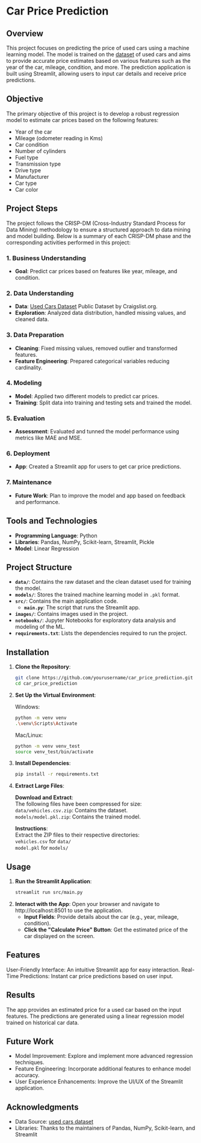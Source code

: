 # Car Price Prediction

## Overview

This project focuses on predicting the price of used cars using a machine learning model. The model is trained on the [dataset](www.kaggle.com/datasets/austinreese/craigslist-carstrucks-data) of used cars and aims to provide accurate price estimates based on various features such as the year of the car, mileage, condition, and more. The prediction application is built using Streamlit, allowing users to input car details and receive price predictions.

## Objective

The primary objective of this project is to develop a robust regression model to estimate car prices based on the following features:
- Year of the car
- Mileage (odometer reading in Kms)
- Car condition
- Number of cylinders
- Fuel type
- Transmission type
- Drive type
- Manufacturer
- Car type
- Car color

## Project Steps
The project follows the CRISP-DM (Cross-Industry Standard Process for Data Mining) methodology to ensure a structured approach to data mining and model building. Below is a summary of each CRISP-DM phase and the corresponding activities performed in this project:
### 1. Business Understanding
- **Goal**: Predict car prices based on features like year, mileage, and condition.
### 2. Data Understanding
- **Data**: [Used Cars Dataset](www.kaggle.com/datasets/austinreese/craigslist-carstrucks-data) Public Dataset by Craigslist.org.
- **Exploration**: Analyzed data distribution, handled missing values, and cleaned data.
### 3. Data Preparation
- **Cleaning**: Fixed missing values, removed outlier and transformed features.
- **Feature Engineering**: Prepared categorical variables reducing cardinality.
### 4. Modeling
- **Model**: Applied two different models to predict car prices.
- **Training**: Split data into training and testing sets and trained the model.
### 5. Evaluation
- **Assessment**: Evaluated and tunned the model performance using metrics like MAE and MSE.
### 6. Deployment
- **App**: Created a Streamlit app for users to get car price predictions.
### 7. Maintenance
- **Future Work**: Plan to improve the model and app based on feedback and performance.


## Tools and Technologies

- **Programming Language**: Python
- **Libraries**: Pandas, NumPy, Scikit-learn, Streamlit, Pickle
- **Model**: Linear Regression

## Project Structure

- **`data/`**: Contains the raw dataset and the clean dataset used for training the model.
- **`models/`**: Stores the trained machine learning model in `.pkl` format.
- **`src/`**: Contains the main application code.
  - **`main.py`**: The script that runs the Streamlit app.
- **`images/`**: Contains images used in the project.
- **`notebooks/`**: Jupyter Notebooks for exploratory data analysis and modeling of the ML.
- **`requirements.txt`**: Lists the dependencies required to run the project.

## Installation

1. **Clone the Repository**:
   ```bash
   git clone https://github.com/yourusername/car_price_prediction.git
   cd car_price_prediction
   ```

2. **Set Up the Virtual Environment**:
   
   Windows:
   ```bash
   python -m venv venv
   .\venv\Scripts\Activate
   ```

   Mac/Linux:
    ```bash
   python -m venv venv_test
   source venv_test/bin/activate
   ```
3. **Install Dependencies**:
   ```bash
   pip install -r requirements.txt
   ```

4. **Extract Large Files**:

   **Download and Extract**: <br>
   The following files have been compressed for size:<br>
   `data/vehicles.csv.zip`: Contains the dataset.<br>
   `models/model.pkl.zip`: Contains the trained model.

   **Instructions**:<br>
   Extract the ZIP files to their respective directories:<br>
   `vehicles.csv` for `data/`<br>
   `model.pkl` for `models/`

## Usage
1. **Run the Streamlit Application**:
   ```bash
   streamlit run src/main.py
   ```
2. **Interact with the App**: Open your browser and navigate to http://localhost:8501 to use the application.
   - **Input Fields**: Provide details about the car (e.g., year, mileage, condition).
   - **Click the "Calculate Price" Button**: Get the estimated price of the car displayed on the screen.

## Features
User-Friendly Interface: An intuitive Streamlit app for easy interaction.
Real-Time Predictions: Instant car price predictions based on user input.

## Results
The app provides an estimated price for a used car based on the input features. The predictions are generated using a linear regression model trained on historical car data.

## Future Work
- Model Improvement: Explore and implement more advanced regression techniques.
- Feature Engineering: Incorporate additional features to enhance model accuracy.
- User Experience Enhancements: Improve the UI/UX of the Streamlit application.

## Acknowledgments
- Data Source: [used cars dataset](www.kaggle.com/datasets/austinreese/craigslist-carstrucks-data)
- Libraries: Thanks to the maintainers of Pandas, NumPy, Scikit-learn, and Streamlit
